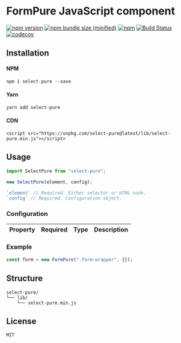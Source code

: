 # FormPure JavaScript component

[![npm version](https://img.shields.io/npm/v/select-pure.svg)](https://www.npmjs.com/package/select-pure)
[![npm bundle size (minified)](https://img.shields.io/bundlephobia/min/select-pure.svg)](https://www.npmjs.com/package/select-pure)
[![npm](https://img.shields.io/npm/dt/select-pure.svg)](https://www.npmjs.com/package/select-pure)
[![Build Status](https://travis-ci.org/maksymddd/select-pure.svg?branch=master)](https://travis-ci.org/maksymddd/select-pure)
[![codecov](https://codecov.io/gh/maksymddd/select-pure/branch/master/graph/badge.svg)](https://codecov.io/gh/maksymddd/select-pure)

## Installation

#### NPM

```
npm i select-pure --save
```

#### Yarn

```
yarn add select-pure
```

#### CDN

```
<script src="https://unpkg.com/select-pure@latest/lib/select-pure.min.js"></script>
```
## Usage

```javascript
import SelectPure from "select-pure";

new SelectPure(element, config);

`element` // Required. Either selector or HTML node.
`config` // Required. Configuration object.
```

### Configuration

| Property | Required | Type | Description |
| --- | --- | --- | --- |

### Example

```javascript
const form = new FormPure(".form-wrapper", {});
```

## Structure

```
select-pure/
└── lib/
    └── select-pure.min.js
```

## License

```MIT```
